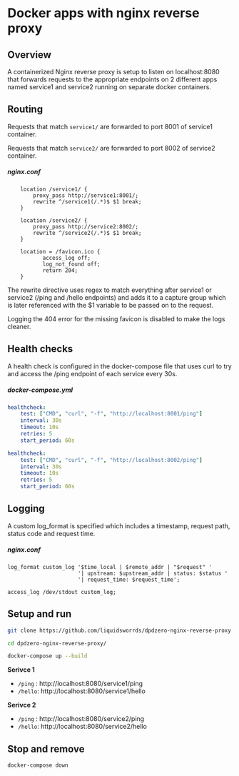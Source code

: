 # Docker apps with nginx reverse proxy

## Overview
A containerized Nginx reverse proxy is setup to listen on localhost:8080 that forwards requests to the appropriate endpoints on 2 different apps named service1 and service2 running on separate
docker containers.

## Routing
Requests that match `service1/` are forwarded to port 8001 of service1 container.

Requests that match `service2/` are forwarded to port 8002 of service2 container.

##### nginx.conf
```nginx
    location /service1/ {
        proxy_pass http://service1:8001/;
        rewrite ^/service1(/.*)$ $1 break;
    }

    location /service2/ {
        proxy_pass http://service2:8002/;
        rewrite ^/service2(/.*)$ $1 break;
    }

    location = /favicon.ico {
           access_log off;
           log_not_found off;
           return 204;
    }
```
The rewrite directive uses regex to match everything after service1 or service2 (/ping and /hello endpoints)
and adds it to a capture group which is later referenced with the $1 variable to be passed on to the request.

Logging the 404 error for the missing favicon is disabled to make the logs cleaner.

## Health checks

A health check is configured in the docker-compose file that uses curl to try and access the /ping endpoint of each service every 30s.

##### docker-compose.yml
```yaml
healthcheck:
    test: ["CMD", "curl", "-f", "http://localhost:8001/ping"]
    interval: 30s
    timeout: 10s
    retries: 5
    start_period: 60s

healthcheck:
    test: ["CMD", "curl", "-f", "http://localhost:8002/ping"]
    interval: 30s
    timeout: 10s
    retries: 5
    start_period: 60s
```

## Logging

A custom log_format is specified which includes a timestamp, request path, status code and request time.

##### nginx.conf
```nginx
log_format custom_log '$time_local | $remote_addr | "$request" '
                      '| upstream: $upstream_addr | status: $status '
                      '| request_time: $request_time';

access_log /dev/stdout custom_log;
```
## Setup and run

```bash
git clone https://github.com/liquidsworrds/dpdzero-nginx-reverse-proxy
```

```bash
cd dpdzero-nginx-reverse-proxy/
```

```bash
docker-compose up --build
```

**Serivce 1**
- `/ping` : http://localhost:8080/service1/ping
- `/hello`: http://localhost:8080/service1/hello

**Serivce 2**
- `/ping` : http://localhost:8080/service2/ping
- `/hello`: http://localhost:8080/service2/hello

## Stop and remove
```bash
docker-compose down
```
